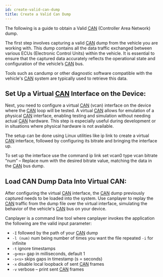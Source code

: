 ```yaml
---
id: create-valid-can-dump
title: Create a Valid Can Dump
---
```


The following is a guide to obtain a Valid [CAN](https://www.autopi.io/hardware/autopi-canfd-pro) (Controller Area Network) dump.

The first step involves capturing a valid [CAN](https://www.autopi.io/hardware/autopi-canfd-pro) dump from
the vehicle you are working with. This dump contains all the data traffic 
exchanged between various ECUs (Electronic Control Units) within the vehicle. 
It is essential to ensure that the captured data accurately reflects the 
operational state and configuration of the vehicle’s [CAN](https://www.autopi.io/hardware/autopi-canfd-pro) bus.

Tools such as candump or other diagnostic software compatible with the vehicle's 
[CAN](https://www.autopi.io/hardware/autopi-canfd-pro) system are typically used to retrieve this data.

## Set Up a Virtual [CAN](https://www.autopi.io/hardware/autopi-canfd-pro) Interface on the Device:

Next, you need to configure a virtual [CAN](https://www.autopi.io/hardware/autopi-canfd-pro) (vcan) interface on the device where 
the [CAN](https://www.autopi.io/hardware/autopi-canfd-pro) loop will be tested. A virtual [CAN](https://www.autopi.io/hardware/autopi-canfd-pro) allows for emulation of a physical 
[CAN](https://www.autopi.io/hardware/autopi-canfd-pro) interface, enabling testing and simulation without needing actual [CAN](https://www.autopi.io/hardware/autopi-canfd-pro) 
hardware. This step is especially useful during development or in situations 
where physical hardware is not available.

The setup can be done using Linux utilities like ip link to create a virtual [CAN](https://www.autopi.io/hardware/autopi-canfd-pro) 
interface, followed by configuring its bitrate and bringing the interface up.

To set up the interface use the command ip link set vcan0 type vcan bitrate “num”
– Replace num with the desired bitrate value, matching the data in the [CAN](https://www.autopi.io/hardware/autopi-canfd-pro) bus dump.

## Load CAN Dump Data Into Virtual CAN:

After configuring the virtual [CAN](https://www.autopi.io/hardware/autopi-canfd-pro) interface, the [CAN](https://www.autopi.io/hardware/autopi-canfd-pro) dump previously captured 
needs to be loaded into the system. Use canplayer to replay the [CAN](https://www.autopi.io/hardware/autopi-canfd-pro) traffic from 
the dump file over the virtual interface, simulating the behavior of the vehicle's
[CAN](https://www.autopi.io/hardware/autopi-canfd-pro) bus on your device.

Canplayer is a command line tool where canplayer invokes the application
the following are the valid input parameter:

- `-I` followed by the path of your [CAN](https://www.autopi.io/hardware/autopi-canfd-pro) dump
- `-l (num)` num being number of times you want the file repeated `-i` for infinite
- `-t` ignore timestamps
- `-g<ms>` gap in milliseconds, default 1
- `-s<s>` skips gaps in timestamp (s = seconds)
- `-x` disable local loopback of sent [CAN](https://www.autopi.io/hardware/autopi-canfd-pro) frames
- `-v` verbose – print sent [CAN](https://www.autopi.io/hardware/autopi-canfd-pro) frames

